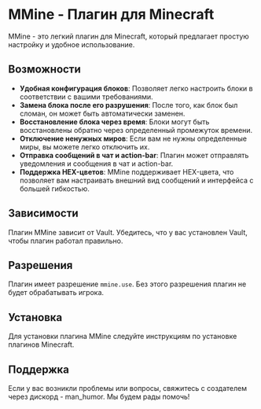 # MMine - Плагин для Minecraft

MMine - это легкий плагин для Minecraft, который предлагает простую настройку и удобное использование. 

## Возможности
- **Удобная конфигурация блоков**: Позволяет легко настроить блоки в соответствии с вашими требованиями.
- **Замена блока после его разрушения**: После того, как блок был сломан, он может быть автоматически заменен.
- **Восстановление блока через время**: Блоки могут быть восстановлены обратно через определенный промежуток времени.
- **Отключение ненужных миров**: Если вам не нужны определенные миры, вы можете легко отключить их.
- **Отправка сообщений в чат и action-bar**: Плагин может отправлять уведомления и сообщения в чат и action-bar.
- **Поддержка HEX-цветов**: MMine поддерживает HEX-цвета, что позволяет вам настраивать внешний вид сообщений и интерфейса с большей гибкостью.

## Зависимости
Плагин MMine зависит от Vault. Убедитесь, что у вас установлен Vault, чтобы плагин работал правильно.

## Разрешения
Плагин имеет разрешение `mmine.use`. Без этого разрешения плагин не будет обрабатывать игрока.

## Установка
Для установки плагина MMine следуйте инструкциям по установке плагинов Minecraft.

## Поддержка
Если у вас возникли проблемы или вопросы, свяжитесь с создaтелем через дискорд - man_humor. Мы будем рады помочь!
